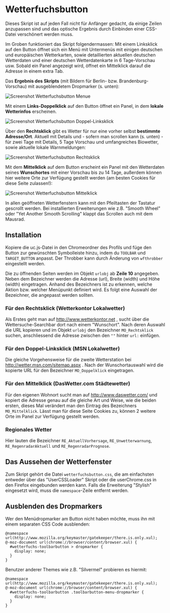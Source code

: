 # Wetterfuchsbutton
Dieses Skript ist auf jeden Fall nicht für Anfänger gedacht, da einige Zeilen anzupassen sind und das optische Ergebnis durch 
Einbinden einer CSS-Datei verschönert werden muss.

Im Groben funktioniert das Skript folgendermassen: Mit einem Linksklick auf den Button öffnet sich ein Menü mit Untermenüs mit einigen deutschen 
und europäischen Wetterkarten, sowie detaillierten aktuellen deutschen Wetterdaten und einer deutschen Wetterdatenkarte in 6 Tage-Vorschau usw. 
Sobald ein Panel angezeigt wird, öffnet ein Mittelklick darauf die Adresse in einem extra Tab.

Das **Ergebnis des Skripts** (mit Bildern für Berlin- bzw. Brandenburg-Vorschau) mit ausgeblendetem Dropmarker (s. unten):

![Screenshot Wetterfuchsbutton Menue](https://github.com/ardiman/userChrome.js/raw/master/wetterfuchsbutton/scr_wfb_menu.png)

Mit einem **Links-Doppelklick** auf den Button öffnet ein Panel, in dem **lokale Wetterinfos** erscheinen. 

![Screenshot Wetterfuchsbutton Doppel-Linksklick](https://github.com/ardiman/userChrome.js/raw/master/wetterfuchsbutton/scr_wfb_panel_linksdoppelklick.png)

Über den **Rechtsklick** gibt es Wetter für nur eine vorher selbst **bestimmte Adresse/Ort**. Aktuell mit Details und - sofern man scrollen kann 
(s. unten) - für zwei Tage mit Details, 5 Tage Vorschau und umfangreiches Biowetter, sowie aktuelle lokale Warnmeldungen:

![Screenshot Wetterfuchsbutton Rechtsklick](https://github.com/ardiman/userChrome.js/raw/master/wetterfuchsbutton/scr_wfb_panel_rechtsklick.png)

Mit dem **Mittelklick** auf dem Button erscheint ein Panel mit den Wetterdaten seines **Wunschortes** mit einer Vorschau bis zu 14 Tage, außerdem 
können hier weitere Orte zur Verfügung gestellt werden (am besten Cookies für diese Seite zulassen!):

![Screenshot Wetterfuchsbutton Mittelklick](https://github.com/ardiman/userChrome.js/raw/master/wetterfuchsbutton/scr_wfb_panel_mittelklick.png)

In allen geöffneten Wetterfenstern kann mit den Pfeiltasten der Tastatur gescrollt werden. Bei installierten Erweiterungen wie z.B. 
"Smooth Wheel" oder "Yet Another Smooth Scrolling" klappt das Scrollen auch mit dem Mausrad.

## Installation
Kopiere die uc.js-Datei in den Chromeordner des Profils und füge den Button zur gewünschten Symbolleiste hinzu, indem du `TOOLBAR` und `TARGET_BUTTON` 
anpasst. Der Throbber kann durch Änderung von `wfthrobber` eingestellt werden.

Die zu öffnenden Seiten werden im Objekt `urlobj` ab **Zeile 10** angegeben. Neben dem Bezeichner werden die Adresse (url), Breite (width) und 
Höhe (width) eingetragen. Anhand des Bezeichners ist zu erkennen, welche Aktion bzw. welcher Menüpunkt definiert wird. Es folgt eine Auswahl der 
Bezeichner, die angepasst werden sollten.

### Für den Rechtsklick (Wetterkontor Lokalwetter)
Als Erstes geht man auf http://www.wetterkontor.net , sucht über die Wettersuche-Searchbar dort nach einem "Wunschort". Nach deren Auswahl die URL 
kopieren und im Objekt `urlobj` den Bezeichner `MO_Rechtsklick` suchen, anschliessend die Adresse zwischen den `""` hinter `url:` einfügen.

### Für den Doppel-Linksklick (MSN Lokalwetter)
Die gleiche Vorgehensweise für die zweite Wetterstation bei http://wetter.msn.com/sitemap.aspx . Nach der Wunschortauswahl wird die kopierte URL für 
den Bezeichner `MO_Doppelklick` eingetragen.

### Für den Mittelklick (DasWetter.com Städtewetter)
Für den eigenen Wohnort sucht man auf http://www.daswetter.com/ und kopiert die Adresse genau auf die gleiche Art und Weise, wie die beiden 
ersten, dieses Mal verändert man den Eintrag des Bezeichners `MO_Mittelklick`. Lässt man für diese Seite Cookies zu, können 2 weitere Orte 
im Panel zur Verfügung gestellt werden.

### Regionales Wetter
Hier lauten die Bezeichner `RE_AktuellVorhersage`, `RE_Unwetterwarnung`, `RE_RegenradarAktuell` und `RE_RegenradarPrognose`.

## Das Aussehen der Wetterfenster
Zum Skript gehört die Datei `wetterfuchsbutton.css`, die am einfachsten entweder über das "UserCSSLoader" Skript oder die userChrome.css in den 
Firefox eingebunden werden kann. Falls die Erweiterung "Stylish" eingesetzt wird, muss die `namespace`-Zeile entfernt werden.

## Ausblenden des Dropmarkers
Wer den Menüdropmarker am Button nicht haben möchte, muss ihn mit einem separaten CSS Code ausblenden:

    @namespace url(http://www.mozilla.org/keymaster/gatekeeper/there.is.only.xul);
    @-moz-document url(chrome://browser/content/browser.xul) {
      #wetterfuchs-toolbarbutton > dropmarker {
        display: none;
      }
    }

Benutzer anderer Themes wie z.B. "Silvermel" probieren es hiermit:

    @namespace url(http://www.mozilla.org/keymaster/gatekeeper/there.is.only.xul);
    @-moz-document url(chrome://browser/content/browser.xul) {
      #wetterfuchs-toolbarbutton .toolbarbutton-menu-dropmarker {
        display: none;
      }
    }